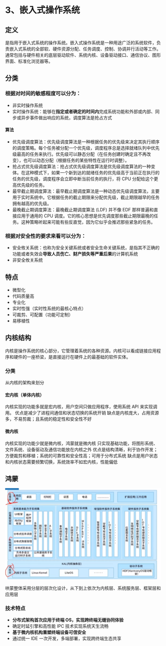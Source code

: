 # 3、嵌入式操作系统

## 定义

是指用于嵌入式系统的操作系统。嵌入式操作系统是一种用途广泛的系统软件，负责嵌入式系统的全部软、硬件资源分配、任务调度、控制、协调并行活动等工作。通常包括与硬件相关的底层驱动软件、系统内核、设备驱动接口、通信协议、图形界面、标准化浏览器等。

## 分类

### 根据对时间的敏感程度可以分为：

- 非实时操作系统
- 实时操作系统：能够在**指定或者确定的时间内**完成系统功能和外部或内部、同步或异步事件做出响应的系统，调度算法是抢占方式

#### 算法

- 优先级调度算法：优先级调度算法是一种根据任务的优先级来决定其执行顺序的调度策略。每个任务被分配一个优先级，调度程序总是选择就绪队列中优先级最高的任务来执行。优先级可以静态分配（在任务创建时确定且不再改变），也可以动态分配（根据任务的某些特性在运行时调整）。
- 抢占式优先级调度算法：抢占式优先级调度算法是优先级调度算法的一种变体。在这种模式下，如果一个新到达的就绪任务的优先级高于当前正在执行的任务的优先级，调度程序会立即中断当前任务的执行，将 CPU 分配给这个更高优先级的任务。
- 最早截止期调度算法：最早截止期调度算法是一种动态优先级调度算法，主要用于实时系统中。它根据任务的截止期限来分配优先级，截止期限越早的任务拥有越高的优先级。
- 最晚截止期调度算法：最晚截止期调度算法 (LDF) 并不像 EDF 那样普遍和直接应用于通用的 CPU 调度。它的核心思想是优先调度那些截止期限最晚的任务。这种策略听起来可能有些反直觉，因为它似乎会推迟那些紧急的任务。

### 根据对安全性的要求来看可以分为：

- 安全攸关系统：也称为安全关键系统或者安全生命关键系统，是指其不正确的功能或者失效会**导致人员伤亡、财产损失等严重后果**的计算机系统
- 非安全攸关系统

## 特点

- 微型化
- 代码质量高
- 专业化
- 实时性强（实时性系统的最核心特点）
- 可裁剪、可配置（功能可定制）
- 易移植性

## 内核结构

内核是操作系统的核心部分，它管理着系统的各种资源。内核可以看成链接应用程序和硬件的一座桥梁，是直接运行在硬件上的最基础的软件实体。

### 分类

从内核的架构来划分

#### 宏内核（单体内核）

内核实现的功能多就是宏内核，用户空间只做应用程序，使用系统 API 来实现调用。
优点是减少了进程间通信和状态切换的系统开销
缺点是内核庞大，占用资源多，不易剪裁；且系统的稳定性和安全性不好

#### 微内核

内核实现的功能少就是微内核，鸿蒙就是微内核
只实现基础功能，将图形系统、文件系统、设备驱动及通信功能放在内核之外
优点是结构清晰，利于协作开发；方便裁剪和移植；系统的可靠性和安全性高；可用于分布式系统
缺点是用户状态和内核状态需要频繁切换，系统效率不如宏内核，性能偏低

## 鸿蒙

<img src='/picture/软考/鸿蒙架构图.png'/>

哄蒙整体采用分层的层次化设计，从下到上依次为内核层、系统服务层、框架层和应用层

### 技术特点

- **分布式架构首次应用于终端 OS，实现跨终端无缝协同体验**
- 确定时延引擎和高性能 IPC 技术实现系统天生流畅
- **基于微内核机构重塑终端设备可信安全**
- 通过统一 IDE 一次开发，多端部署，实现跨终端生态共享

